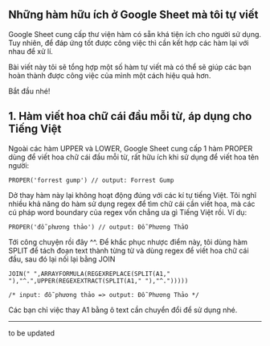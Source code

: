 ## Những hàm hữu ích ở Google Sheet mà tôi tự viết

Google Sheet cung cấp thư viện hàm có sẵn khá tiện ích cho người sử dụng. Tuy nhiên, để đáp ứng tốt được công việc thì cần kết hợp các hàm lại với nhau để xử lí.  

Bài viết này tôi sẽ tổng hợp một số hàm tự viết mà có thể sẽ giúp các bạn hoàn thành được công việc của mình một cách hiệu quả hơn.

Bắt đầu nhé!

## 1. Hàm viết hoa chữ cái đầu mỗi từ, áp dụng cho Tiếng Việt

Ngoài các hàm UPPER và LOWER, Google Sheet cung cấp 1 hàm PROPER dùng để viết hoa chữ cái đầu mỗi từ, rất hữu ích khi sử dụng để viết hoa tên người:

```
PROPER('forrest gump') // output: Forrest Gump
```

Dở thay hàm này lại không hoạt động đúng với các kí tự tiếng Việt. Tôi nghĩ nhiều khả năng do hàm sử dụng regex để tìm chữ cái cần viết hoa, mà các cú pháp word boundary của regex vốn chẳng ưa gì Tiếng Việt rồi. Ví dụ:

```
PROPER('đỗ phương thảo') // output: Đỗ Phương ThảO
```

Tới công chuyện rồi đây ^^. Để khắc phục nhược điểm này, tôi dùng hàm SPLIT để tách đoạn text thành từng từ và dùng regex để viết hoa chữ cái đầu, sau đó lại nối lại bằng JOIN

```
JOIN(" ",ARRAYFORMULA(REGEXREPLACE(SPLIT(A1," "),"^.",UPPER(REGEXEXTRACT(SPLIT(A1," "),"^.")))))

/* input: đỗ phương thảo => output: Đỗ Phương Thảo */
```

Các bạn chỉ việc thay A1 bằng ô text cần chuyển đổi để sử dụng nhé. 

_____
to be updated
